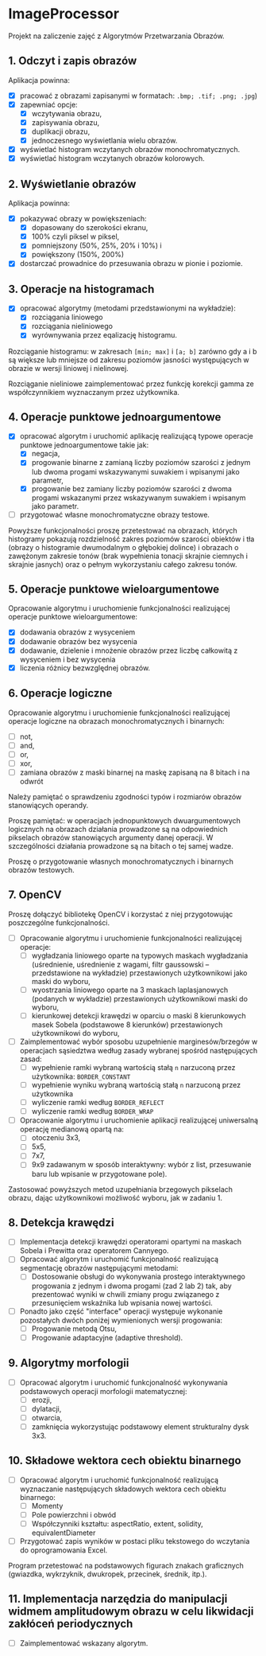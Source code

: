 ﻿# ImageProcessor

Projekt na zaliczenie zajęć z Algorytmów Przetwarzania Obrazów.

## 1. Odczyt i zapis obrazów

Aplikacja powinna:

- [x] pracować z obrazami zapisanymi w formatach: `.bmp; .tif; .png; .jpg`)
- [x] zapewniać opcje:
  - [x] wczytywania obrazu,
  - [x] zapisywania obrazu,
  - [x] duplikacji obrazu,
  - [x] jednoczesnego wyświetlania wielu obrazów.
- [x] wyświetlać histogram wczytanych obrazów monochromatycznych.
- [x] wyświetlać histogram wczytanych obrazów kolorowych.

## 2. Wyświetlanie obrazów

Aplikacja powinna:

- [x] pokazywać obrazy w powiększeniach:
  - [x] dopasowany do szerokości ekranu,
  - [x] 100% czyli piksel w piksel,
  - [x] pomniejszony (50%, 25%, 20% i 10%) i
  - [x] powiększony (150%, 200%)
- [x] dostarczać prowadnice do przesuwania obrazu w pionie i poziomie.

## 3. Operacje na histogramach

- [x] opracować algorytmy (metodami przedstawionymi na wykładzie): 
  - [x] rozciągania liniowego
  - [x] rozciągania nieliniowego
  - [x] wyrównywania przez eqalizację histogramu.

Rozciąganie histogramu: w zakresach `[min; max]` i `[a; b]` zarówno gdy a i b są większe lub mniejsze od zakresu poziomów jasności występujących w obrazie w wersji liniowej i nielinowej.

Rozciąganie nieliniowe zaimplementować przez funkcję korekcji gamma ze współczynnikiem wyznaczanym przez użytkownika.

## 4. Operacje punktowe jednoargumentowe

- [x] opracować algorytm i uruchomić aplikację realizującą typowe operacje punktowe jednoargumentowe takie jak:
  - [x] negacja,
  - [x] progowanie binarne z zamianą liczby poziomów szarości z jednym lub dwoma progami wskazywanymi suwakiem i wpisanymi jako parametr,
  - [x] progowanie bez zamiany liczby poziomów szarości z dwoma progami wskazanymi przez wskazywanym suwakiem i wpisanym jako parametr.

- [ ] przygotować własne monochromatyczne obrazy testowe.

Powyższe funkcjonalności proszę przetestować na obrazach, których histogramy pokazują rozdzielność zakres poziomów szarości obiektów i tła (obrazy o histogramie dwumodalnym o głębokiej dolince) i obrazach o zawężonym zakresie tonów (brak wypełnienia tonacji skrajnie ciemnych i skrajnie jasnych) oraz o pełnym wykorzystaniu całego zakresu tonów.

## 5. Operacje punktowe wieloargumentowe

Opracowanie algorytmu i uruchomienie funkcjonalności realizującej operacje punktowe wieloargumentowe:

- [x] dodawania obrazów z wysyceniem
- [x] dodawanie obrazów bez wysycenia
- [x] dodawanie, dzielenie i mnożenie obrazów przez liczbę całkowitą z wysyceniem i bez wysycenia
- [x] liczenia różnicy bezwzględnej obrazów.

## 6. Operacje logiczne

Opracowanie algorytmu i uruchomienie funkcjonalności realizującej operacje logiczne na obrazach monochromatycznych i binarnych:

- [ ] not,
- [ ] and,
- [ ] or,
- [ ] xor,
- [ ] zamiana obrazów z maski binarnej na maskę zapisaną na 8 bitach i na odwrót

Należy pamiętać o sprawdzeniu zgodności typów i rozmiarów obrazów stanowiących operandy.

Proszę pamiętać: w operacjach jednopunktowych dwuargumentowych logicznych na obrazach działania prowadzone są na odpowiednich pikselach obrazów stanowiących argumenty danej operacji. W szczególności działania prowadzone są na bitach o tej samej wadze.

Proszę o przygotowanie własnych monochromatycznych i binarnych obrazów testowych.

## 7. OpenCV

Proszę dołączyć bibliotekę OpenCV i korzystać z niej przygotowując poszczególne funkcjonalności.

- [ ] Opracowanie algorytmu i uruchomienie funkcjonalności realizującej operacje:
    - [ ] wygładzania liniowego oparte na typowych maskach wygładzania (uśrednienie, uśrednienie z wagami, filtr gaussowski – przedstawione na wykładzie) przestawionych użytkownikowi jako maski do wyboru,
    - [ ] wyostrzania liniowego oparte na 3 maskach laplasjanowych (podanych w wykładzie) przestawionych użytkownikowi maski do wyboru,
    - [ ] kierunkowej detekcji krawędzi w oparciu o maski 8 kierunkowych masek Sobela (podstawowe 8 kierunków) przestawionych użytkownikowi do wyboru,

- [ ] Zaimplementować wybór sposobu uzupełnienie marginesów/brzegów w operacjach sąsiedztwa według zasady wybranej spośród następujących zasad:
    - [ ] wypełnienie ramki wybraną wartością stałą `n` narzuconą przez użytkownika: `BORDER_CONSTANT`
    - [ ] wypełnienie wyniku wybraną wartością stałą `n` narzuconą przez użytkownika
    - [ ] wyliczenie ramki według `BORDER_REFLECT`
    - [ ] wyliczenie ramki według `BORDER_WRAP`

- [ ] Opracowanie algorytmu i uruchomienie aplikacji realizującej uniwersalną operację medianową opartą na:
    - [ ] otoczeniu 3x3, 
    - [ ] 5x5, 
    - [ ] 7x7, 
    - [ ] 9x9 
 zadawanym w sposób interaktywny: wybór z list, przesuwanie baru lub wpisanie w przygotowane pole). 
 
Zastosować powyższych metod uzupełniania brzegowych pikselach obrazu, dając użytkownikowi możliwość wyboru, jak w zadaniu 1.

## 8. Detekcja krawędzi

- [ ] Implementacja detekcji krawędzi operatorami opartymi na maskach Sobela i Prewitta oraz operatorem Cannyego.
- [ ] Opracować algorytm i uruchomić funkcjonalność realizującą segmentację obrazów następującymi metodami:
    - [ ] Dostosowanie obsługi do wykonywania prostego interaktywnego progowania z jednym i dwoma progami (zad 2 lab 2) tak, aby prezentować wyniki w chwili zmiany progu związanego z przesunięciem wskaźnika lub wpisania nowej wartości.

- [ ] Ponadto jako część "interface" operacji występuje wykonanie pozostałych dwóch poniżej wymienionych wersji progowania:
    - [ ] Progowanie metodą Otsu,
    - [ ] Progowanie adaptacyjne (adaptive threshold).

## 9. Algorytmy morfologii

- [ ] Opracować algorytm i uruchomić funkcjonalność wykonywania podstawowych operacji morfologii matematycznej: 
    - [ ] erozji, 
    - [ ] dylatacji, 
    - [ ] otwarcia,
    - [ ] zamknięcia 
    wykorzystując podstawowy element strukturalny dysk 3x3.
    
## 10. Składowe wektora cech obiektu binarnego

- [ ] Opracować algorytm i uruchomić funkcjonalność realizującą wyznaczanie następujących składowych wektora cech obiektu binarnego:
    - [ ] Momenty
    - [ ] Pole powierzchni i obwód
    - [ ] Współczynniki kształtu: aspectRatio, extent, solidity, equivalentDiameter

- [ ] Przygotować zapis wyników w postaci pliku tekstowego do wczytania do oprogramowania Excel.

Program przetestować na podstawowych figurach znakach graficznych (gwiazdka, wykrzyknik, dwukropek, przecinek, średnik, itp.).

## 11. Implementacja narzędzia do manipulacji widmem amplitudowym obrazu w celu likwidacji zakłóceń periodycznych

- [ ] Zaimplementować wskazany algorytm.